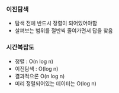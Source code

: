 ### 이진탐색
- 탐색 전에 반드시 정렬이 되어있어야함
- 살펴보는 범위를 절반씩 줄여가면서 답을 찾음


### 시간복잡도
- 정렬 : O(n log n)
- 이진탐색 : O(log n)
- 결과적으론 O(n log n)
- 미리 정렬되어있는 데이터는 O(log n)


